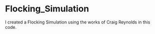 # Flocking_Simulation
 I created a Flocking Simulation using the works of Craig Reynolds in this code. 
